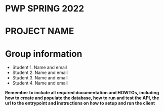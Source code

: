 # PWP SPRING 2022
# PROJECT NAME
# Group information
* Student 1. Name and email
* Student 2. Name and email
* Student 3. Name and email
* Student 4. Name and email

__Remember to include all required documentation and HOWTOs, including how to create and populate the database, how to run and test the API, the url to the entrypoint and instructions on how to setup and run the client__


